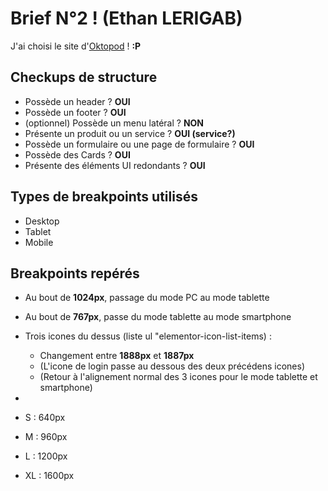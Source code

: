 # Brief N°2 ! (Ethan LERIGAB)

J'ai choisi le site d'[Oktopod](https://www.oktopod.io/) ! **:P**

## Checkups de structure

- Possède un header ? **OUI**
- Possède un footer ? **OUI**
- (optionnel) Possède un menu latéral ? **NON**
- Présente un produit ou un service ? **OUI (service?)**
- Possède un formulaire ou une page de formulaire ? **OUI**
- Possède des Cards ? **OUI**
- Présente des éléments UI redondants ? **OUI**

## Types de breakpoints utilisés

- Desktop
- Tablet
- Mobile

## Breakpoints repérés

- Au bout de **1024px**, passage du mode PC au mode tablette 
- Au bout de **767px**, passe du mode tablette au mode smartphone
- Trois icones du dessus (liste ul "elementor-icon-list-items) : 
    - Changement entre **1888px** et **1887px**
    - (L'icone de login passe au dessous des deux précédens icones)
    - (Retour à l'alignement normal des 3 icones pour le mode tablette et smartphone)
- 

- S : 640px
- M : 960px
- L : 1200px
- XL : 1600px
